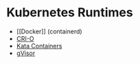 # Kubernetes Runtimes

- [[Docker]] (containerd)
- [CRI-O](http://cri-o.io/)
- [Kata Containers](https://katacontainers.io)
- [gVisor](https://github.com/google/gvisor)
